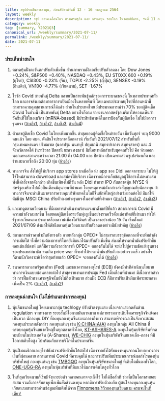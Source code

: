 ```yaml
---
title: สรุปประเด็นการลงทุน, ก่อนสัปดาห์วันที่ 12 - 16 กรกฎาคม 2564
layout: weekly
description: สรุป ความเคลื่อนไหว ทางเศรษฐกิจ และ การลงทุน รอบโลก ในรอบสัปดาห์, วันที่ 11 กรกฎาคม 2564
category: weekly
tag: [summary, Y2021Q3]
canonical_url: /weekly/summary/2021-07-11/
permalink: /weekly/summary/2021-07-11/
date: 2021-07-11
---
```


### ประเด็นน่าสนใจ

1. ตลาดหุ้นฝั่งตะวันตกปรับตัวเพิ่มขึ้น ส่วนภาพรวมฝั่งเอเชียปรับตัวลดลง โดย Dow Jones +0.24%, S&P500 +0.40%, NASDAQ +0.43%, EU STOXX 600 +0.19% (ยุโรป), CSI300 -0.23% (จีน), TOPIX -2.25% (ญี่ปุ่น), SENSEX -0.19% (อินเดีย), VN100 -4.77% (เวียดนาม), SET -1.67%

2. ไวรัส Covid สายพันธุ์ Delta กลายเป็นสายพันธุ์หลักของการระบาดขณะนี้ ในหลายประเทศทั่วโลก และอาจส่งผลต่อมาตราการเปิดเมืองในหลายพื้นที่ โดยเฉพาะประเทศยุโรปที่ก่อนหน้านี้สามารถควบคุมสถานการณ์ได้แล้ว ส่วนในประเทศไทย มีประมาณการณ์ว่า 70% ของผู้ติดเชื้อ Covid ในช่วงนี้ เป็นสายพันธุ์ Delta อย่างไรก็ตาม รายงานจากสหรัฐอเมริกาให้ความเห็นว่า วัคซีนที่ใช้ในอเมริกา (mRNA-based) มีประสิทธิภาพดีในการป้องกันผู้ติดเชื้อ ไม่ให้มีอาการรุนแรง
([อ้างอิง1](https://www.npr.org/sections/coronavirus-live-updates/2021/07/06/1013582342/delta-is-now-the-dominant-coronavirus-variant-in-the-u-s),
[อ้างอิง2](https://www.wsj.com/articles/delta-variants-surge-puts-europes-summer-reopening-at-risk-11625840132),
[อ้างอิง3](https://www.reuters.com/world/europe/covid-delta-variant-represents-around-40-french-cases-government-2021-07-07/), 
[อ้างอิง4](https://www.bangkokpost.com/thailand/general/2142915/70-of-city-covid-cases-are-delta-strain)) 

3. ตัวเลขผู้ติดเชื้อ Covid ในไทยเพิ่มมากขึ้น ล่าสุดยอดผู้ติดเชื้อใหม่รายวัน เมื่อวันศุกร์ ทะลุ 9000 คนแล้ว โดย ศบค. ตัดสินใจประกาศล็อกดาวน์ เริ่มวันที่ 2021/07/12 สำหรับพื้นที่กรุงเทพมหานคร ปริมณฑล (นครปฐม นนทบุรี ปทุมธานี สมุทรปราการ สมุทรสาคร) และ 4 จังหวัดภาคใต้ (นราธิวาส ปัตตานี ยะลา สงขลา) มีเนื้อหาหลักสำหรับบุคคลทั่วไป คือ ห้ามออกนอกเคหะสถานระหว่างเวลา 21.00 ถึง 04.00 และ ปิดห้าง เปิดเฉพาะส่วนซูเปอร์มาเก็ต และร้านสะดวกซื้อถึง 20:00 ทุ่ม
([อ้างอิง](https://www.prachachat.net/general/news-709829))

4. ทางการจีน สั่งให้ผู้ให้บริการ app stores บนมือถือ นำ app ของ Didi ออกจากระบบ ไม่ให้ผู้ใช้ใหม่สามารถ download และสมัครใช้บริการ เนื่องจากมีการเก็บข้อมูลผู้ใช้อย่างไม่เหมาะสม ทั้งนี้คำสั่งจากดังกล่าว เกิดขึ้นเพียงไม่กี่วัน หลัง Didi ทำการ IPO กับตลาดหุ้น NYSE ที่สหรัฐอเมริกาไปเมื่อสิ้นเดือนมิถุนายนที่ผ่านมา โดยเหตุการณ์ดังกล่าวส่งสัญญาณกับนักลงทุน ว่าทางการจีนจะดำเนินมาตรการควบคุมบริษัทเทคโนโลยีจีนยักษ์ใหญ่อย่างเข้มงวดต่อไป มีผลให้ดัชนีหุ้น MSCI China ปรับตัวลงอย่างรุนแรงในอาทิตย์ที่ผ่านมา
([อ้างอิง1](https://www.reuters.com/world/china/china-cyberspace-agency-says-didi-illegally-collects-user-data-2021-07-04/), 
[อ้างอิง2](https://gizmodo.com/china-extends-didis-ban-to-25-apps-operated-by-the-ride-1847264065), 
[อ้างอิง3](https://www.finnomena.com/finnomena-ic/tactical-call-stop-loss-all-china/))

5. แวะมาดูตลาดเวียดนาม ที่มีผลการดำเนินงานร้อนแรงมาตั้งแต่ปีที่แล้ว สถาณการณ์  Covid มีความน่ากังวลมากขึ้น โดยยอดผู้ติดเชื้อรายวันพุ่งสูงขึ้นอย่างรวดเร็วตั้งแต่อาทิตย์ที่ผ่านมา ทำให้รัฐบาลเวียดนาม ประกาศล็อกดาวน์เมืองโฮจิมินห์ เป็นเวลาอย่างน้อย 15 วัน เริ่มตั้งแต่ 2021/07/09 ส่งผลให้ดัชนีตลาดหุ้นเวียดนามปรับตัวลดลงอย่างมีนัยสำคัญ
([อ้างอิง](https://www.channelnewsasia.com/news/asia/vietnam-to-impose-widespread-curbs-in-ho-chi-minh-city-15173652)) 

6. สถานการณ์ราคาน้ำมันยังทรงตัว ภายหลังกลุ่ม OPEC+ ไม่สามารถบรรลุข้อตกลงที่จะเพิ่มกำลังการผลิตได้ ทั้งที่ความต้องการบริโภคยังมีแนวโน้มปรับตัวเพิ่มขึ้น ส่งผลให้ราคาน้ำมันปรับตัวขึ้นตอนต้นสัปดาห์ แต่ก็มีความกังวลว่าการที่ OPEC+ ตกลงกันไม่ได้ จะนำไปสู่ความขัดแย้งรุนแรงของประเทศสมาชิก จนเกิด price war ที่จะทำให้ราคาน้ำมันปรับตัวลงอย่างรวดเร็ว อย่างไรก็ตามนักวิเคราะห์เชื่อว่าสุดท้ายแล้ว OPEC+ จะตกลงกันได้
([อ้างอิง](https://www.npr.org/2021/07/07/1013721716/oil-prices-are-in-turmoil-right-now-here-are-5-things-you-need-to-know)) 

7. ธนาคารกลางสหรัฐอเมริกา (Fed) และธนาคารกลางยุโรป (ECB) ยังคงมีท่าทีดำเนินนโยบายทางการเงินแบบผ่อนคลายต่อไป ล่าสุดรายงานการประชุม Fed เมื่อเดือนที่ผ่านมา มีเนื้อการกล่าวว่า การฟื้นตัวทางเศรษฐกิจนั้นยังไม่ถึงเป้าหมาย ส่วนฝั่ง ECB ก็มีการปรับเป้าเงินเฟ้อระยะกลางเพิ่มเป็น 2% 
([อ้างอิง1](https://www.reuters.com/business/fed-minutes-may-provide-clues-bond-taper-timeline-inflation-outlook-2021-07-07/), 
[อ้างอิง2](https://www.ecb.europa.eu/press/pr/date/2021/html/ecb.pr210708~dc78cc4b0d.en.html)) 


### การลงทุนน่าสนใจ (ไม่ใช่คำแนะนำการลงทุน)

1. หุ้นจีนขนาดใหญ่ โดยเฉพาะกลุ่ม techlogy ปรับตัวลงรุนแรง เนื่องจากแรงกดดันด้าน regulation จากทางการ ระยะสั้นมีโอกาสผันผวนมาก แต่ภาพรวมการเติบโตเศรษฐกิจจีนยังคงเป็นบวก นักลงทุน DIY ที่ลงทุนกองทุนจีนระยะกลางถึงยาว สามารถพิจารณาเป็นจังหวะสะสมกองทุนประเภทดังกล่าว กองทุนเด่นๆ เช่น 
[K-CHINA-A(A)](https://www.finnomena.com/fund/K-CHINA-A(A)) ลงทุนในกลุ่ม All China ที่ครอบคลุมหุ้นจีนขนาดใหญ่ในทุกตลาดทั่วโลก, 
[KT-ASHARES-A](https://www.finnomena.com/fund/KT-Ashares-A) ลงทุนในหุ้นบริษัทจีนที่จดทะเบียนในประเทศจีน (A-Shares), 
[WE-CHIG](https://www.finnomena.com/fund/WE-CHIG) ลงทุนในหุ้นบริษัทจีนขนาดเล็ก-กลาง ที่มีโอกาสเติบโตสูง ไปพร้อมกับการบริโภคในประเทศจีน

2. หุ้นฝั่งอเมริกาและยุโรปยังน่าจะปรับตัวขึ้นได้ต่อไป เนื่องจากยังได้รับแรงหนุนจากนโยบายทางการเงินที่ผ่อนคลาย สถานการณ์ Covid ที่ควบคุมได้ และการปรับเพิ่มประมาณการณ์ผลกำไรของหุ้นบริษัทใหญ่ กองทุนเด่นๆ เช่น
[TMBGQG](https://www.finnomena.com/fund/TMBGQG) ลงทุนในหุ้นบริษัทขนาดใหญ่ ที่เติบโตมั่นคงทั่วโลก, 
[ONE-UGG-RA](https://www.finnomena.com/fund/ONE-UGG-RA) ลงทุนในหุ้นบริษัทที่มีแนวโน้มการเติบโตสูงทั่วโลก

3. ในที่สุดเวียดนามก็เริ่มมีจังหวะย่อตัว หลายคนอาจจะเล็งไว้ ไม่ได้ซื้อสักที ช่วงนี้เป็นโอกาสทยอยสะสม รวมถึงอาจจับตาดูเพื่อเพิ่มสัดส่วนลงทุน หากมีการปรับตัวลงอีก ผู้สนใจลงทุนกองทุนหุ้นเวียดนามสามารถอ่านข้อมูลเพิ่มเติมได้จาก [Finnomena รีวิวกองทุนเวียดนาม ครบจบในที่เดียว!](https://www.finnomena.com/planet46/vietnam-funds-review/) 